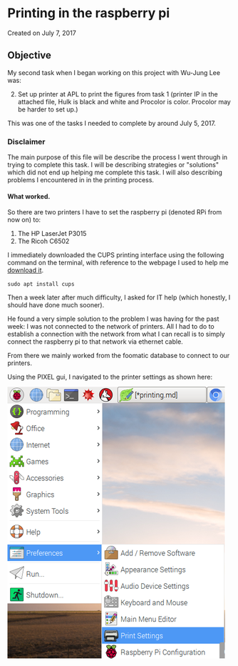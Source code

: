
# Printing in the raspberry pi

Created on July 7, 2017

## Objective 

My second task when I began working on this project with Wu-Jung Lee was:

2. Set up printer at APL to print the figures from task 1 (printer IP in the attached file, 
   Hulk is black and white and Procolor is color. Procolor may be harder to set up.)

This was one of the tasks I needed to complete by around July 5, 2017.

### Disclaimer

The main purpose of this file will be describe the process I went through in trying to complete
this task. I will be describing strategies or "solutions" which did not end up helping me 
complete this task. I will also describing problems I encountered in in the printing process.

#### What worked.

So there are two printers I have to set the raspberry pi (denoted RPi from now on) to:

1. The HP LaserJet P3015
2. The Ricoh C6502

I immediately downloaded the CUPS printing interface using the following command on the terminal,
with reference to the webpage I used to help me [download it](https://help.ubuntu.com/lts/serverguide/cups.html).

```
sudo apt install cups
```

Then a week later after much difficulty, I asked for IT help (which honestly, I should have done much sooner).

He found a very simple solution to the problem I was having for the past week: I was not connected to the network
of printers. All I had to do to establish a connection with the network from what I can recall is to simply
connect the raspberry pi to that network via ethernet cable.

From there we mainly worked from the foomatic database to connect to our printers.

Using the PIXEL gui, I navigated to the printer settings as shown here:

![Picture](screenshots/2017-08-02-142249_1824x984_scrot.png)
